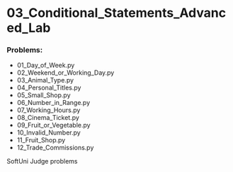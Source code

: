 # 03_Conditional_Statements_Advanced_Lab

### Problems:
- 01_Day_of_Week.py
- 02_Weekend_or_Working_Day.py
- 03_Animal_Type.py
- 04_Personal_Titles.py
- 05_Small_Shop.py
- 06_Number_in_Range.py
- 07_Working_Hours.py
- 08_Cinema_Ticket.py
- 09_Fruit_or_Vegetable.py
- 10_Invalid_Number.py
- 11_Fruit_Shop.py
- 12_Trade_Commissions.py


SoftUni Judge problems
